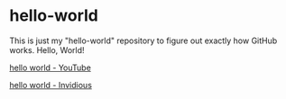 # hello-world
This is just my "hello-world" repository to figure out exactly how GitHub works.
Hello, World!

[hello world - YouTube](https://www.youtube.com/watch?v=Yw6u6YkTgQ4)

[hello world - Invidious](https://yewtu.be/watch?v=Yw6u6YkTgQ4)

